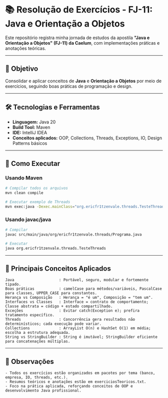 # 📚 Resolução de Exercícios - FJ-11: Java e Orientação a Objetos

Este repositório registra minha jornada de estudos da apostila **"Java e Orientação a Objetos" (FJ-11) da Caelum**, com implementações práticas e anotações teóricas.

---

## 🎯 Objetivo

Consolidar e aplicar conceitos de **Java** e **Orientação a Objetos** por meio de exercícios, seguindo boas práticas de programação e design.

---

## 🛠 Tecnologias e Ferramentas

- **Linguagem:** Java 20  
- **Build Tool:** Maven  
- **IDE:** IntelliJ IDEA  
- **Conceitos aplicados:** OOP, Collections, Threads, Exceptions, IO, Design Patterns básicos  

---

## 🚀 Como Executar

### Usando Maven
```bash
# Compilar todos os arquivos
mvn clean compile

# Executar exemplo de Threads
mvn exec:java -Dexec.mainClass="org.ericfr1tzenvale.threads.TesteThreads"
```

### Usando javac/java
```bash
# Compilar
javac src/main/java/org/ericfr1tzenvale.threads/Programa.java

# Executar
java org.ericfr1tzenvale.threads.TesteThreads
```

---

## 📖 Principais Conceitos Aplicados

```text
Java                    : Portável, seguro, modular e fortemente tipado.
Boas práticas           : camelCase para métodos/variáveis, PascalCase para classes, UPPER_CASE para constantes.
Herança vs Composição   : Herança = "é um", Composição = "tem um".
Interfaces vs Classes   : Interface = contrato de comportamento; Classe abstrata = código + estado compartilhado.
Exceções                : Evitar catch(Exception e); prefira tratamento específico.
Threads                 : Concorrência gera resultados não determinísticos; cada execução pode variar.
Collections             : ArrayList O(n) e HashSet O(1) em média; escolha a estrutura adequada.
String vs StringBuilder : String é imutável; StringBuilder eficiente para concatenações múltiplas.
```

---

## 📌 Observações

```text
- Todos os exercícios estão organizados em pacotes por tema (banco, empresa, IO, threads, etc.).
- Resumos teóricos e anotações estão em exerciciosTeoricos.txt.
- Foco na prática aplicada, reforçando conceitos de OOP e desenvolvimento Java profissional.
```
